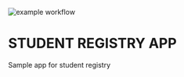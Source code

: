 ![example workflow](https://github.com/github/docs/actions/workflows/main.yml/badge.svg)

# STUDENT REGISTRY APP
Sample app for student registry
